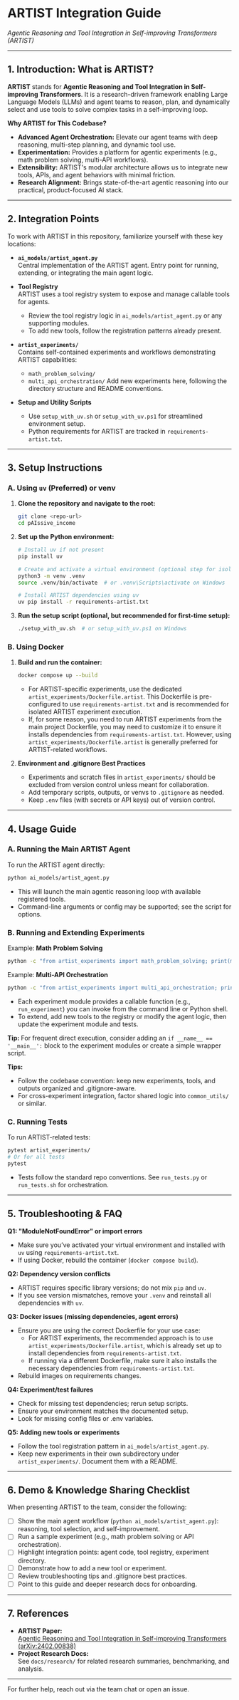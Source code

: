 # ARTIST Integration Guide

_Agentic Reasoning and Tool Integration in Self-improving Transformers (ARTIST)_

---

## 1. Introduction: What is ARTIST?

**ARTIST** stands for **Agentic Reasoning and Tool Integration in Self-improving Transformers**. It is a research-driven framework enabling Large Language Models (LLMs) and agent teams to reason, plan, and dynamically select and use tools to solve complex tasks in a self-improving loop.

**Why ARTIST for This Codebase?**
- **Advanced Agent Orchestration:** Elevate our agent teams with deep reasoning, multi-step planning, and dynamic tool use.
- **Experimentation:** Provides a platform for agentic experiments (e.g., math problem solving, multi-API workflows).
- **Extensibility:** ARTIST's modular architecture allows us to integrate new tools, APIs, and agent behaviors with minimal friction.
- **Research Alignment:** Brings state-of-the-art agentic reasoning into our practical, product-focused AI stack.

---

## 2. Integration Points

To work with ARTIST in this repository, familiarize yourself with these key locations:

- **`ai_models/artist_agent.py`**  
  Central implementation of the ARTIST agent. Entry point for running, extending, or integrating the main agent logic.

- **Tool Registry**  
  ARTIST uses a tool registry system to expose and manage callable tools for agents.  
  - Review the tool registry logic in `ai_models/artist_agent.py` or any supporting modules.
  - To add new tools, follow the registration patterns already present.

- **`artist_experiments/`**  
  Contains self-contained experiments and workflows demonstrating ARTIST capabilities:
    - `math_problem_solving/`
    - `multi_api_orchestration/`
  Add new experiments here, following the directory structure and README conventions.

- **Setup and Utility Scripts**  
  - Use `setup_with_uv.sh` or `setup_with_uv.ps1` for streamlined environment setup.
  - Python requirements for ARTIST are tracked in `requirements-artist.txt`.

---

## 3. Setup Instructions

### A. Using `uv` (Preferred) or venv

1. **Clone the repository and navigate to the root:**
   ```bash
   git clone <repo-url>
   cd pAIssive_income
   ```

2. **Set up the Python environment:**
   ```bash
   # Install uv if not present
   pip install uv

   # Create and activate a virtual environment (optional step for isolation)
   python3 -m venv .venv
   source .venv/bin/activate  # or .venv\Scripts\activate on Windows

   # Install ARTIST dependencies using uv
   uv pip install -r requirements-artist.txt
   ```

3. **Run the setup script (optional, but recommended for first-time setup):**
   ```bash
   ./setup_with_uv.sh  # or setup_with_uv.ps1 on Windows
   ```

### B. Using Docker

1. **Build and run the container:**
   ```bash
   docker compose up --build
   ```
   - For ARTIST-specific experiments, use the dedicated `artist_experiments/Dockerfile.artist`. This Dockerfile is pre-configured to use `requirements-artist.txt` and is recommended for isolated ARTIST experiment execution.
   - If, for some reason, you need to run ARTIST experiments from the main project Dockerfile, you may need to customize it to ensure it installs dependencies from `requirements-artist.txt`. However, using `artist_experiments/Dockerfile.artist` is generally preferred for ARTIST-related workflows.

2. **Environment and .gitignore Best Practices**

   - Experiments and scratch files in `artist_experiments/` should be excluded from version control unless meant for collaboration.  
   - Add temporary scripts, outputs, or venvs to `.gitignore` as needed.
   - Keep `.env` files (with secrets or API keys) out of version control.

---

## 4. Usage Guide

### A. Running the Main ARTIST Agent

To run the ARTIST agent directly:
```bash
python ai_models/artist_agent.py
```
- This will launch the main agentic reasoning loop with available registered tools.
- Command-line arguments or config may be supported; see the script for options.

### B. Running and Extending Experiments

Example: **Math Problem Solving**
```bash
python -c "from artist_experiments import math_problem_solving; print(math_problem_solving.run_experiment('Solve 2 + 3 * 4'))"
```

Example: **Multi-API Orchestration**
```bash
python -c "from artist_experiments import multi_api_orchestration; print(multi_api_orchestration.run_experiment('Find products related to smart home automation'))"
```

- Each experiment module provides a callable function (e.g., `run_experiment`) you can invoke from the command line or Python shell.
- To extend, add new tools to the registry or modify the agent logic, then update the experiment module and tests.

**Tip:** For frequent direct execution, consider adding an `if __name__ == '__main__':` block to the experiment modules or create a simple wrapper script.

**Tips:**
- Follow the codebase convention: keep new experiments, tools, and outputs organized and .gitignore-aware.
- For cross-experiment integration, factor shared logic into `common_utils/` or similar.

### C. Running Tests

To run ARTIST-related tests:
```bash
pytest artist_experiments/
# Or for all tests
pytest
```
- Tests follow the standard repo conventions. See `run_tests.py` or `run_tests.sh` for orchestration.

---

## 5. Troubleshooting & FAQ

**Q1: "ModuleNotFoundError" or import errors**
- Make sure you’ve activated your virtual environment and installed with `uv` using `requirements-artist.txt`.
- If using Docker, rebuild the container (`docker compose build`).

**Q2: Dependency version conflicts**
- ARTIST requires specific library versions; do not mix `pip` and `uv`.
- If you see version mismatches, remove your `.venv` and reinstall all dependencies with `uv`.

**Q3: Docker issues (missing dependencies, agent errors)**
- Ensure you are using the correct Dockerfile for your use case:
  - For ARTIST experiments, the recommended approach is to use `artist_experiments/Dockerfile.artist`, which is already set up to install dependencies from `requirements-artist.txt`.
  - If running via a different Dockerfile, make sure it also installs the necessary dependencies from `requirements-artist.txt`.
- Rebuild images on requirements changes.

**Q4: Experiment/test failures**
- Check for missing test dependencies; rerun setup scripts.
- Ensure your environment matches the documented setup.
- Look for missing config files or .env variables.

**Q5: Adding new tools or experiments**
- Follow the tool registration pattern in `ai_models/artist_agent.py`.
- Keep new experiments in their own subdirectory under `artist_experiments/`. Document them with a README.

---

## 6. Demo & Knowledge Sharing Checklist

When presenting ARTIST to the team, consider the following:

- [ ] Show the main agent workflow (`python ai_models/artist_agent.py`): reasoning, tool selection, and self-improvement.
- [ ] Run a sample experiment (e.g., math problem solving or API orchestration).
- [ ] Highlight integration points: agent code, tool registry, experiment directory.
- [ ] Demonstrate how to add a new tool or experiment.
- [ ] Review troubleshooting tips and .gitignore best practices.
- [ ] Point to this guide and deeper research docs for onboarding.

---

## 7. References

- **ARTIST Paper:**  
  [Agentic Reasoning and Tool Integration in Self-improving Transformers (arXiv:2402.00838)](https://arxiv.org/abs/2402.00838)
- **Project Research Docs:**  
  See `docs/research/` for related research summaries, benchmarking, and analysis.

---

For further help, reach out via the team chat or open an issue.